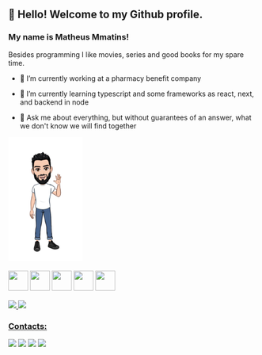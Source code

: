 
## :raising_hand: Hello! Welcome to my Github profile. 

### My name is <b>Matheus Mmatins</b>!

Besides programming I like movies, series and good books for my spare time.


- 🔭 I’m currently working at a pharmacy benefit company 

- 🌱 I’m currently learning typescript and some frameworks as react, next, and backend in node

- 💬 Ask me about everything, but without guarantees of an answer, what we don't know we will find together 

<div>
  <img  src="./avatar.png"  width="150" height="250"/>
</div>

<br />

<div> 
<img src="https://cdn.jsdelivr.net/gh/devicons/devicon/icons/git/git-original.svg" width="40" height="40"/>
<img src="https://cdn.jsdelivr.net/gh/devicons/devicon/icons/react/react-original-wordmark.svg" width="40" height="40"/>
<img src="https://cdn.jsdelivr.net/gh/devicons/devicon/icons/dot-net/dot-net-plain-wordmark.svg" width="40" height="40"/>      
<img src="https://cdn.jsdelivr.net/gh/devicons/devicon/icons/javascript/javascript-plain.svg" width="40" height="40"/>       
<img src="https://cdn.jsdelivr.net/gh/devicons/devicon/icons/typescript/typescript-original.svg" width="40" height="40"/>          
</div>
 
 <br />

<div>
<a href="https://github.com/Matheus216">
<img height="180em" src="https://github-readme-stats.vercel.app/api/top-langs/?username=Matheus216&layout=compact&langs_count=7&theme=dracula"/>
<img height="180em" src="https://github-readme-stats.vercel.app/api?username=Matheus216&show_icons=true&theme=dracula&include_all_commits=true&count_private=true"/>
</div>

### Contacts:

<div>
<a href="https://instagram.com/mrt_matheus/" target="_blank"><img src="https://img.shields.io/badge/-Instagram-%23E4405F?style=for-the-badge&logo=instagram&logoColor=white" target="_blank"></a>
<a href = "mailto:mrt.matheus.dev@gmail.com"><img src="https://img.shields.io/badge/Gmail-D14836?style=for-the-badge&logo=gmail&logoColor=white" target="_blank"></a>
<a href="https://www.linkedin.com/in/matheus-martins-b43113150/" target="_blank"><img src="https://img.shields.io/badge/-LinkedIn-%230077B5?style=for-the-badge&logo=linkedin&logoColor=white" target="_blank"></a>   
  <a href="https://medium.com/@theusgts" target="_blank"><img src="https://img.shields.io/badge/Medium-12100E?style=for-the-badge&logo=medium&logoColor=white" target="_blank"></a>   
</div>
